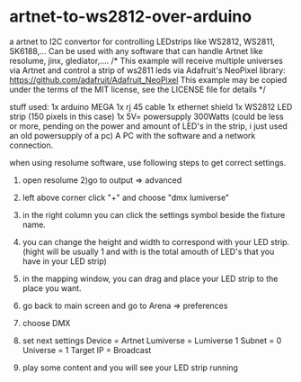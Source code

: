 # artnet-to-ws2812-over-arduino
a artnet to I2C convertor for controlling LEDstrips like WS2812, WS2811, SK6188,... Can be used with any software that can handle Artnet like resolume, jinx, glediator,....
/*
This example will receive multiple universes via Artnet and control a strip of ws2811 leds via 
Adafruit's NeoPixel library: https://github.com/adafruit/Adafruit_NeoPixel
This example may be copied under the terms of the MIT license, see the LICENSE file for details
*/

stuff used:
1x arduino MEGA 
1x rj 45 cable
1x ethernet shield
1x WS2812 LED strip (150 pixels in this case)
1x 5V= powersupply 300Watts (could be less or more, pending on the power and amount of LED's in the strip, i just used an old powersupply of a pc)
A PC with the software and a network connection.

when using resolume software, use following steps to get correct settings.
1) open resolume
2)go to output => advanced
3) left above corner click "+" and choose "dmx lumiverse"
4) in the right column you can click the settings symbol beside the fixture name.
5) you can change the height and width to correspond with your LED strip. (hight will be usually 1 and with is the total amouth of LED's that you have in your LED strip)
6) in the mapping window, you can drag and place your LED strip to the place you want.
7) go back to main screen and go to Arena => preferences
8) choose DMX 
9) set next settings
Device = Artnet
Lumiverse = Lumiverse 1
Subnet = 0
Universe = 1
Target IP = Broadcast

10) play some content and you will see your LED strip running 
